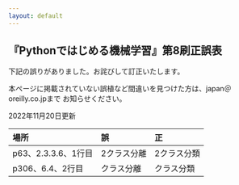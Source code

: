 ```yaml
---
layout: default
---
```

## 『Pythonではじめる機械学習』第8刷正誤表

下記の誤りがありました。お詫びして訂正いたします。

本ページに掲載されていない誤植など間違いを見つけた方は、japan＠oreilly.co.jpまで
お知らせください。

2022年11月20日更新


| 場所        | 誤     | 正   |
| :---------- | :--------- | :-------- |
|p63、2.3.3.6、1行目|2クラス分離|2クラス分類|
|p306、6.4、2行目|クラス分離|クラス分類|
